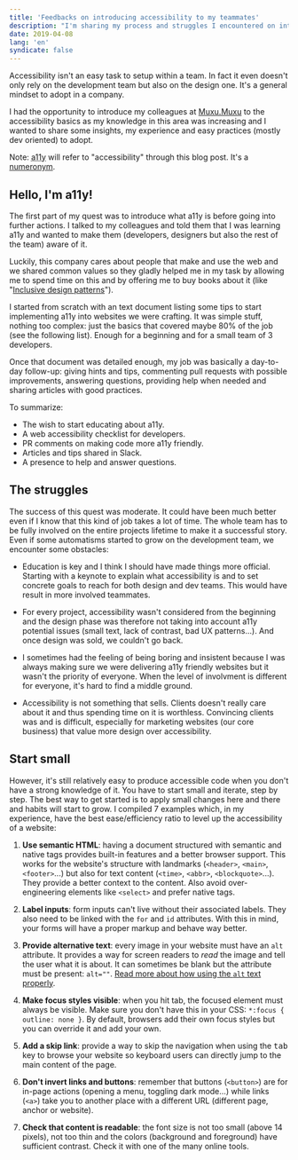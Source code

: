 ```yaml
---
title: 'Feedbacks on introducing accessibility to my teammates'
description: "I'm sharing my process and struggles I encountered on introducing accessibility to my dev team. There are also easy tips to get started."
date: 2019-04-08
lang: 'en'
syndicate: false
---
```


Accessibility isn't an easy task to setup within a team. In fact it even doesn't only rely on the development team but also on the design one. It's a general mindset to adopt in a company.

I had the opportunity to introduce my colleagues at [Muxu.Muxu](https://muxumuxu.com) to the accessibility basics as my knowledge in this area was increasing and I wanted to share some insights, my experience and easy practices (mostly dev oriented) to adopt.

Note: <abbr title="Accessibility">a11y</abbr> will refer to "accessibility" through this blog post. It's a [numeronym](https://a11yproject.com/posts/a11y-and-other-numeronyms/).

## Hello, I'm a11y!

The first part of my quest was to introduce what a11y is before going into further actions. I talked to my colleagues and told them that I was learning a11y and wanted to make them (developers, designers but also the rest of the team) aware of it.

Luckily, this company cares about people that make and use the web and we shared common values so they gladly helped me in my task by allowing me to spend time on this and by offering me to buy books about it (like "[Inclusive design patterns](https://shop.smashingmagazine.com/products/inclusive-design-patterns)").

I started from scratch with an text document listing some tips to start implementing a11y into websites we were crafting. It was simple stuff, nothing too complex: just the basics that covered maybe 80% of the job (see the following list). Enough for a beginning and for a small team of 3 developers.

Once that document was detailed enough, my job was basically a day-to-day follow-up: giving hints and tips, commenting pull requests with possible improvements, answering questions, providing help when needed and sharing articles with good practices.

To summarize:

- The wish to start educating about a11y.
- A web accessibility checklist for developers.
- PR comments on making code more a11y friendly.
- Articles and tips shared in Slack.
- A presence to help and answer questions.

## The struggles

The success of this quest was moderate. It could have been much better even if I know that this kind of job takes a lot of time. The whole team has to be fully involved on the entire projects lifetime to make it a successful story. Even if some automatisms started to grow on the development team, we encounter some obstacles:

- Education is key and I think I should have made things more official. Starting with a keynote to explain what accessibility is and to set concrete goals to reach for both design and dev teams. This would have result in more involved teammates.

- For every project, accessibility wasn't considered from the beginning and the design phase was therefore not taking into account a11y potential issues (small text, lack of contrast, bad UX patterns...). And once design was sold, we couldn't go back.

- I sometimes had the feeling of being boring and insistent because I was always making sure we were delivering a11y friendly websites but it wasn't the priority of everyone. When the level of involvment is different for everyone, it's hard to find a middle ground.

- Accessibility is not something that sells. Clients doesn't really care about it and thus spending time on it is worthless. Convincing clients was and is difficult, especially for marketing websites (our core business) that value more design over accessibility.

## Start small

However, it's still relatively easy to produce accessible code when you don't have a strong knowledge of it. You have to start small and iterate, step by step. The best way to get started is to apply small changes here and there and habits will start to grow. I compiled 7 examples which, in my experience, have the best ease/efficiency ratio to level up the accessibility of a website:

1. **Use semantic HTML**: having a document structured with semantic and native tags provides built-in features and a better browser support. This works for the website's structure with landmarks (`<header>`, `<main>`, `<footer>`...) but also for text content (`<time>`, `<abbr>`, `<blockquote>`...). They provide a better context to the content. Also avoid over-engineering elements like `<select>` and prefer native tags.

2. **Label inputs**: form inputs can't live without their associated labels. They also need to be linked with the `for` and `id` attributes. With this in mind, your forms will have a proper markup and behave way better.

3. **Provide alternative text**: every image in your website must have an `alt` attribute. It provides a way for screen readers to _read_ the image and tell the user what it is about. It can sometimes be blank but the attribute must be present: `alt=""`. [Read more about how using the `alt` text properly](https://a11yproject.com/posts/alt-text/).

4. **Make focus styles visible**: when you hit tab, the focused element must always be visible. Make sure you don't have this in your CSS: `*:focus { outline: none }`. By default, browsers add their own focus styles but you can override it and add your own.

5. **Add a skip link**: provide a way to skip the navigation when using the <kbd>tab</kbd> key to browse your website so keyboard users can directly jump to the main content of the page.

6. **Don't invert links and buttons**: remember that buttons (`<button>`) are for in-page actions (opening a menu, toggling dark mode...) while links (`<a>`) take you to another place with a different URL (different page, anchor or website).

7. **Check that content is readable**: the font size is not too small (above 14 pixels), not too thin and the colors (background and foreground) have sufficient contrast. Check it with one of the many online tools.
